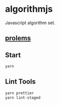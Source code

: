 # algorithmjs

Javascript algorithm set.

## [prolems](https://github.com/kenblikylee/algorithmjs/tree/master/problems)

## Start

``` sh
yarn
```

## Lint Tools

``` sh
yarn prettier
yarn lint-staged
```
